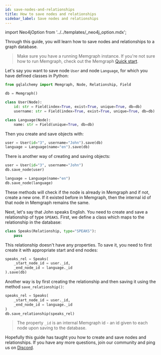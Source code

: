 ```yaml
---
id: save-nodes-and-relationships
title: How to save nodes and relationships
sidebar_label: Save nodes and relationships
---
```


import Neo4jOption from '../../templates/_neo4j_option.mdx';

Through this guide, you will learn how to save nodes and relationships to a
graph database.

> Make sure you have a running Memgraph instance. If you're not sure how to run
> Memgraph, check out the Memgraph [Quick start](/memgraph/#quick-start).

Let's say you want to save node `User` and node `Language`, for which you have
defined classes in Python:

```python
from gqlalchemy import Memgraph, Node, Relationship, Field

db = Memgraph()

class User(Node):
    id: str = Field(index=True, exist=True, unique=True, db=db)
    username: str = Field(index=True, exist=True, unique=True, db=db)

class Language(Node):
    name: str = Field(unique=True, db=db)
```

<Neo4jOption/>

Then you create and save objects with:

```python
user = User(id="3", username="John").save(db)
language = Language(name="en").save(db)
```

There is another way of creating and saving objects:

```python
user = User(id="3", username="John")
db.save_node(user)

language = Language(name="en")
db.save_node(language)
```

These methods will check if the node is already in Memgraph and if not, create a
new one. If it existed before in Memgraph, then the internal id of that node in
Memgraph remains the same.

Next, let's say that John speaks English. You need to create and save a
relationship of type `SPEAKS`. First, we define a class which maps to the
relationship in the database:

```python
class Speaks(Relationship, type="SPEAKS"):
    pass
```

This relationship doesn't have any properties. To save it, you need to first
create it with appropriate start and end nodes:

```python
speaks_rel = Speaks(
    _start_node_id = user._id,
    _end_node_id = language._id
).save(db)
```

Another way is by first creating the relationship and then saving it using the
method `save_relationship()`:

```python
speaks_rel = Speaks(
    _start_node_id = user._id,
    _end_node_id = language._id
)
db.save_relationship(speaks_rel)
```

> The property `_id` is an internal Memgraph id - an id given to each node upon
> saving to the database. 

Hopefully this guide has taught you how to create and save nodes and
relationships. If you have any more questions, join our community and ping us on
[Discord](https://discord.gg/memgraph).
